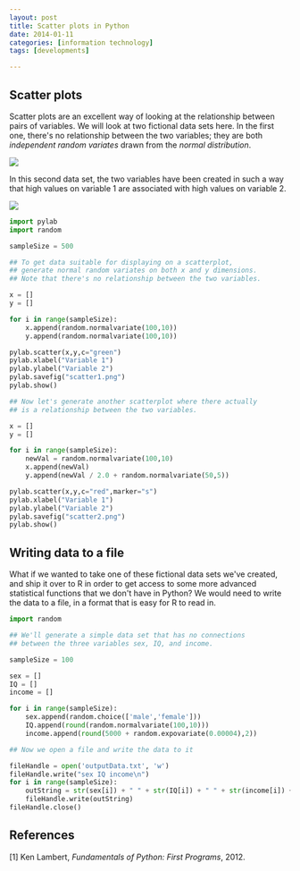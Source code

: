 ```yaml
---
layout: post
title: Scatter plots in Python
date: 2014-01-11
categories: [information technology]
tags: [developments]

---
```


Scatter plots
--

Scatter plots are an excellent way of looking at the relationship between pairs of variables. We will look at two fictional data sets here. In the first one, there's no relationship between the two variables; they are both *independent random variates* drawn from the *normal distribution*.

![](http://sungsoo.github.com/images/scatter1.png)

In this second data set, the two variables have been created in such a way that high values on variable 1 are associated with high values on variable 2.

![](http://sungsoo.github.com/images/scatter2.png)

```python
import pylab
import random

sampleSize = 500

## To get data suitable for displaying on a scatterplot,
## generate normal random variates on both x and y dimensions.
## Note that there's no relationship between the two variables.

x = []
y = []

for i in range(sampleSize):
    x.append(random.normalvariate(100,10))
    y.append(random.normalvariate(100,10))

pylab.scatter(x,y,c="green")
pylab.xlabel("Variable 1")
pylab.ylabel("Variable 2")
pylab.savefig("scatter1.png")
pylab.show()

## Now let's generate another scatterplot where there actually
## is a relationship between the two variables.

x = []
y = []

for i in range(sampleSize):
    newVal = random.normalvariate(100,10)
    x.append(newVal)
    y.append(newVal / 2.0 + random.normalvariate(50,5))

pylab.scatter(x,y,c="red",marker="s")
pylab.xlabel("Variable 1")
pylab.ylabel("Variable 2")
pylab.savefig("scatter2.png")
pylab.show()
```

Writing data to a file
---

What if we wanted to take one of these fictional data sets we've created, and ship it over to R in order to get access to some more advanced statistical functions that we don't have in Python? We would need to write the data to a file, in a format that is easy for R to read in.

```python
import random

## We'll generate a simple data set that has no connections
## between the three variables sex, IQ, and income.

sampleSize = 100

sex = []
IQ = []
income = []

for i in range(sampleSize):
    sex.append(random.choice(['male','female']))
    IQ.append(round(random.normalvariate(100,10)))
    income.append(round(5000 + random.expovariate(0.00004),2))

## Now we open a file and write the data to it

fileHandle = open('outputData.txt', 'w')
fileHandle.write("sex IQ income\n")
for i in range(sampleSize):
    outString = str(sex[i]) + " " + str(IQ[i]) + " " + str(income[i]) + "\n"
    fileHandle.write(outString)
fileHandle.close()
```

References
--
[1] Ken Lambert, *Fundamentals of Python: First Programs*, 2012.